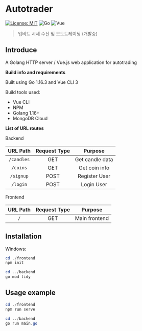 # Autotrader

[![License: MIT](https://img.shields.io/badge/License-MIT-blue.svg)](https://opensource.org/licenses/MIT)
![Go](https://img.shields.io/github/go-mod/go-version/noirstar/autotrader?filename=backend%252Fgo.mod)
![Vue](https://img.shields.io/npm/v/vue)

> 업비트 시세 수신 및 오토트레이딩 (개발중)

## Introduce

A Golang HTTP server / Vue.js web application for autotrading
 
**Build info and requirements**

Built using Go 1.16.3 and Vue CLI 3

Build tools used:
- Vue CLI 
- NPM
- Golang 1.16+
- MongoDB Cloud

**List of URL routes**

Backend

URL Path | Request Type |Purpose
:-----:|:-----: |:-----:
`/candles`|GET|Get candle data
`/coins`|GET|Get coin info
`/signup`|POST|Register User
`/login`|POST|Login User

Frontend

URL Path | Request Type |Purpose
:-----:|:-----: |:-----:
`/`|GET|Main frontend


## Installation

Windows:

```powershell
cd ./frontend
npm init

cd ../backend
go mod tidy
```

## Usage example

```powershell
cd ./frontend
npm run serve

cd ../backend
go run main.go
```

